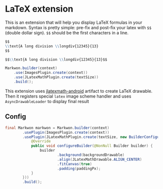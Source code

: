 # LaTeX extension

<MavenBadge :artifact="'ext-latex'" />

This is an extension that will help you display LaTeX formulas in your markdown.
Syntax is pretty simple: pre-fix and post-fix your latex with `$$` (double dollar sign).
`$$` should be the first characters in a line.

```markdown
$$
\\text{A long division \\longdiv{12345}{13}
$$
```

```markdown
$$\\text{A long division \\longdiv{12345}{13}$$
```

```java
Markwon.builder(context)
    .use(ImagesPlugin.create(context))
    .use(JLatexMathPlugin.create(textSize))
    .build();
```

This extension uses [jlatexmath-android](https://github.com/noties/jlatexmath-android) artifact to create LaTeX drawable. Then it
registers special `latex` image scheme handler and uses `AsyncDrawableLoader` to display
final result

## Config

```java
final Markwon markwon = Markwon.builder(context)
        .usePlugin(ImagesPlugin.create(context))
        .usePlugin(JLatexMathPlugin.create(textSize, new BuilderConfigure() {
            @Override
            public void configureBuilder(@NonNull Builder builder) {
                builder
                        .background(backgroundDrawable)
                        .align(JLatexMathDrawable.ALIGN_CENTER)
                        .fitCanvas(true)
                        .padding(paddingPx);
            }
        }))
        .build();
```
